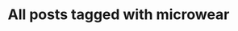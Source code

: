 ---
layout: tag
title: "All posts tagged with microwear"
permalink: /weblog/tags/microwear/
taxonomy: microwear
---